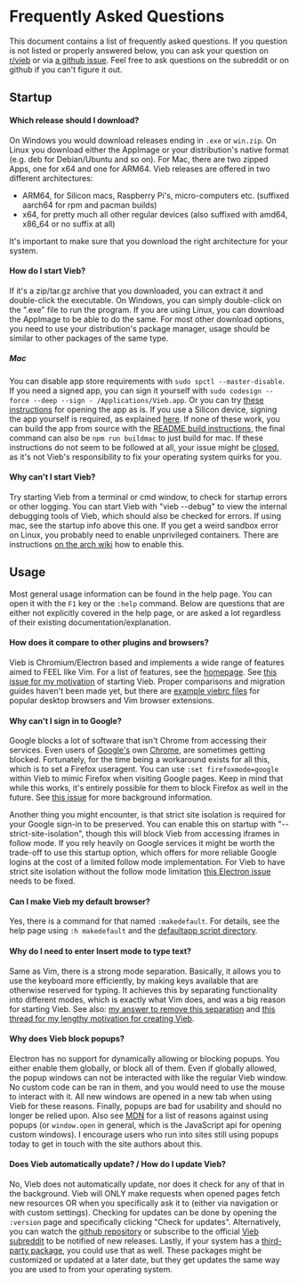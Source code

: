 Frequently Asked Questions
==========================

This document contains a list of frequently asked questions.
If you question is not listed or properly answered below, you can ask your question on
[r/vieb](https://reddit.com/r/vieb) or via [a github issue](https://github.com/Jelmerro/Vieb/issues/new/choose).
Feel free to ask questions on the subreddit or on github if you can't figure it out.

## Startup

#### Which release should I download?

On Windows you would download releases ending in `.exe` or `win.zip`.
On Linux you download either the AppImage or your distribution's native format (e.g. deb for Debian/Ubuntu and so on).
For Mac, there are two zipped Apps, one for x64 and one for ARM64.
Vieb releases are offered in two different architectures:

- ARM64, for Silicon macs, Raspberry Pi's, micro-computers etc. (suffixed aarch64 for rpm and pacman builds)
- x64, for pretty much all other regular devices (also suffixed with amd64, x86_64 or no suffix at all)

It's important to make sure that you download the right architecture for your system.

#### How do I start Vieb?

If it's a zip/tar.gz archive that you downloaded, you can extract it and double-click the executable.
On Windows, you can simply double-click on the ".exe" file to run the program.
If you are using Linux, you can download the AppImage to be able to do the same.
For most other download options, you need to use your distribution's package manager,
usage should be similar to other packages of the same type.

##### Mac

You can disable app store requirements with `sudo spctl --master-disable`. If you need a signed app, you can sign it yourself with `sudo codesign --force --deep --sign - /Applications/Vieb.app`.
Or you can try [these instructions](https://support.apple.com/guide/mac-help/open-a-mac-app-from-an-unidentified-developer-mh40616/mac) for opening the app as is.
If you use a Silicon device, signing the app yourself is required, as explained [here](https://developer.apple.com/documentation/macos-release-notes/macos-big-sur-11_0_1-universal-apps-release-notes#Code-Signing).
If none of these work, you can build the app from source with the [README build instructions](./README.md#building), the final command can also be `npm run buildmac` to just build for mac.
If these instructions do not seem to be followed at all, your issue might be [closed](https://github.com/Jelmerro/Vieb/issues/169),
as it's not Vieb's responsibility to fix your operating system quirks for you.

#### Why can't I start Vieb?

Try starting Vieb from a terminal or cmd window, to check for startup errors or other logging.
You can start Vieb with "vieb --debug" to view the internal debugging tools of Vieb, which should also be checked for errors.
If using mac, see the startup info above this one.
If you get a weird sandbox error on Linux, you probably need to enable unprivileged containers.
There are instructions [on the arch wiki](https://wiki.archlinux.org/index.php/Linux_Containers#Enable_support_to_run_unprivileged_containers_(optional)) how to enable this.

## Usage

Most general usage information can be found in the help page.
You can open it with the `F1` key or the `:help` command.
Below are questions that are either not explicitly covered in the help page,
or are asked a lot regardless of their existing documentation/explanation.

#### How does it compare to other plugins and browsers?

Vieb is Chromium/Electron based and implements a wide range of features aimed to FEEL like Vim.
For a list of features, see the [homepage](https://vieb.dev/features).
See [this issue for my motivation](https://github.com/Jelmerro/Vieb/issues/83) of starting Vieb.
Proper comparisons and migration guides haven't been made yet,
but there are [example viebrc files](https://github.com/Jelmerro/Vieb/tree/master/app/examples) for popular desktop browsers and Vim browser extensions.

#### Why can't I sign in to Google?

Google blocks a lot of software that isn't Chrome from accessing their services.
Even users of [Google's](https://archive.is/1baul) own [Chrome](https://archive.is/aRQEW), are sometimes getting blocked.
Fortunately, for the time being a workaround exists for all this, which is to set a Firefox useragent.
You can use `:set firefoxmode=google` within Vieb to mimic Firefox when visiting Google pages.
Keep in mind that while this works, it's entirely possible for them to block Firefox as well in the future.
See [this issue](https://github.com/Jelmerro/Vieb/issues/50) for more background information.

Another thing you might encounter, is that strict site isolation is required for your Google sign-in to be preserved.
You can enable this on startup with "--strict-site-isolation", though this will block Vieb from accessing iframes in follow mode.
If you rely heavily on Google services it might be worth the trade-off to use this startup option,
which offers for more reliable Google logins at the cost of a limited follow mode implementation.
For Vieb to have strict site isolation without the follow mode limitation [this Electron issue](https://github.com/electron/electron/issues/22582) needs to be fixed.

#### Can I make Vieb my default browser?

Yes, there is a command for that named `:makedefault`.
For details, see the help page using `:h makedefault` and the
[defaultapp script directory](https://github.com/Jelmerro/Vieb/tree/master/app/defaultapp).

#### Why do I need to enter Insert mode to type text?

Same as Vim, there is a strong mode separation.
Basically, it allows you to use the keyboard more efficiently,
by making keys available that are otherwise reserved for typing.
It achieves this by separating functionality into different modes,
which is exactly what Vim does, and was a big reason for starting Vieb.
See also: [my answer to remove this separation](https://github.com/Jelmerro/Vieb/issues/63)
and [this thread for my lengthy motivation for creating Vieb](https://github.com/Jelmerro/Vieb/issues/83).

#### Why does Vieb block popups?

Electron has no support for dynamically allowing or blocking popups.
You either enable them globally, or block all of them.
Even if globally allowed, the popup windows can not be interacted with like the regular Vieb window.
No custom code can be ran in them, and you would need to use the mouse to interact with it.
All new windows are opened in a new tab when using Vieb for these reasons.
Finally, popups are bad for usability and should no longer be relied upon.
Also see [MDN](https://developer.mozilla.org/en-US/docs/Web/API/Window/open#usability_issues) for a list of reasons against using popups (or `window.open` in general, which is the JavaScript api for opening custom windows).
I encourage users who run into sites still using popups today to get in touch with the site authors about this.

#### Does Vieb automatically update? / How do I update Vieb?

No, Vieb does not automatically update, nor does it check for any of that in the background.
Vieb will ONLY make requests when opened pages fetch new resources
OR when you specifically ask it to (either via navigation or with custom settings).
Checking for updates can be done by opening the `:version` page and specifically clicking "Check for updates".
Alternatively, you can watch the [github repository](https://github.com/Jelmerro/Vieb)
or subscribe to the official [Vieb subreddit](https://reddit.com/r/vieb) to be notified of new releases.
Lastly, if your system has a [third-party package](https://repology.org/project/vieb/versions), you could use that as well.
These packages might be customized or updated at a later date, but they get updates the same way you are used to from your operating system.
